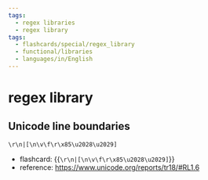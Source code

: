 ```yaml
---
tags:
  - regex libraries
  - regex library
tags:
  - flashcards/special/regex_library
  - functional/libraries
  - languages/in/English
---
```


# regex library

## Unicode line boundaries

```regex
\r\n|[\n\v\f\r\x85\u2028\u2029]
```

- flashcard: {{`\r\n|[\n\v\f\r\x85\u2028\u2029]`}}
- reference: <https://www.unicode.org/reports/tr18/#RL1.6> <!--SR:!2024-02-19,33,210-->
